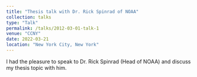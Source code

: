```yaml
---
title: "Thesis talk with Dr. Rick Spinrad of NOAA"
collection: talks
type: "Talk"
permalink: /talks/2012-03-01-talk-1
venue: "CCNY"
date: 2022-03-21
location: "New York City, New York"
---
```


I had the pleasure to speak to Dr. Rick Spinrad (Head of NOAA) and discuss my thesis topic with him. 


